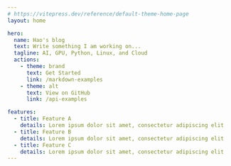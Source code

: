 ```yaml
---
# https://vitepress.dev/reference/default-theme-home-page
layout: home

hero:
  name: Hao's blog
  text: Write something I am working on...
  tagline: AI, GPU, Python, Linux, and Cloud
  actions:
    - theme: brand
      text: Get Started
      link: /markdown-examples
    - theme: alt
      text: View on GitHub
      link: /api-examples

features:
  - title: Feature A
    details: Lorem ipsum dolor sit amet, consectetur adipiscing elit
  - title: Feature B
    details: Lorem ipsum dolor sit amet, consectetur adipiscing elit
  - title: Feature C
    details: Lorem ipsum dolor sit amet, consectetur adipiscing elit
---
```


